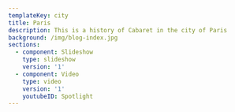 ```yaml
---
templateKey: city
title: Paris
description: This is a history of Cabaret in the city of Paris
background: /img/blog-index.jpg
sections:
  - component: Slideshow
    type: slideshow
    version: '1'
  - component: Video
    type: video
    version: '1'
    youtubeID: Spotlight
---
```


